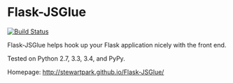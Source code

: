 Flask-JSGlue
============

[![Build Status](https://travis-ci.org/stewartpark/Flask-JSGlue.svg)](https://travis-ci.org/stewartpark/Flask-JSGlue)

Flask-JSGlue helps hook up your Flask application nicely with the front end.


Tested on Python 2.7, 3.3, 3.4, and PyPy.

Homepage: http://stewartpark.github.io/Flask-JSGlue/
